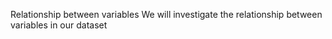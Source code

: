 Relationship between variables
We will investigate the relationship between variables in our dataset
